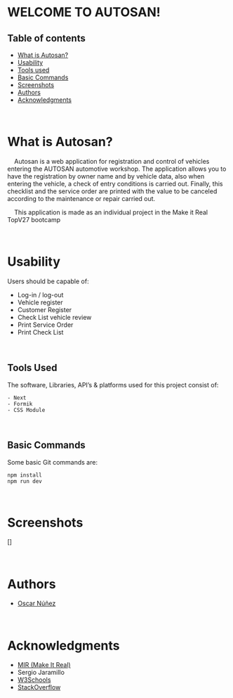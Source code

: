 # **WELCOME TO AUTOSAN!**

## **Table of contents**

- [What is Autosan?](#what-is-Autosan?)
- [Usability]("#usability)
- [Tools used](#tools-used)
- [Basic Commands](#basic-commands)
- [Screenshots](#screenshots)
- [Authors](#authors)
- [Acknowledgments](#acknowledgments)

<br />

# **What is Autosan?**

&nbsp;&nbsp;&nbsp;&nbsp;Autosan is a web application for registration and control of vehicles entering the AUTOSAN automotive workshop. The application allows you to have the registration by owner name and by vehicle data, also when entering the vehicle, a check of entry conditions is carried out.
Finally, this checklist and the service order are printed with the value to be canceled according to the maintenance or repair carried out.

&nbsp;&nbsp;&nbsp;&nbsp;This application is made as an individual project in the Make it Real TopV27 bootcamp

<br />

# **Usability**

Users should be capable of:

- Log-in / log-out
- Vehicle register
- Customer Register
- Check List vehicle review
- Print Service Order
- Print Check List

<br />

## **Tools Used**

The software, Libraries, API’s & platforms used for this project
consist of:

```
- Next
- Formik
- CSS Module
```

<br />

## **Basic Commands**

Some basic Git commands are:

```
npm install
npm run dev
```

<br />

# **Screenshots**

[]

<br />

# **Authors**

- [Oscar Núñez](https://github.com/Oskarnuz)


<br />

# **Acknowledgments**

- [MIR (Make It Real)](https://makeitreal.camp)
- Sergio Jaramillo
- [W3Schools](https://www.w3schools.com/)
- [StackOverflow](https://stackoverflow.com)
